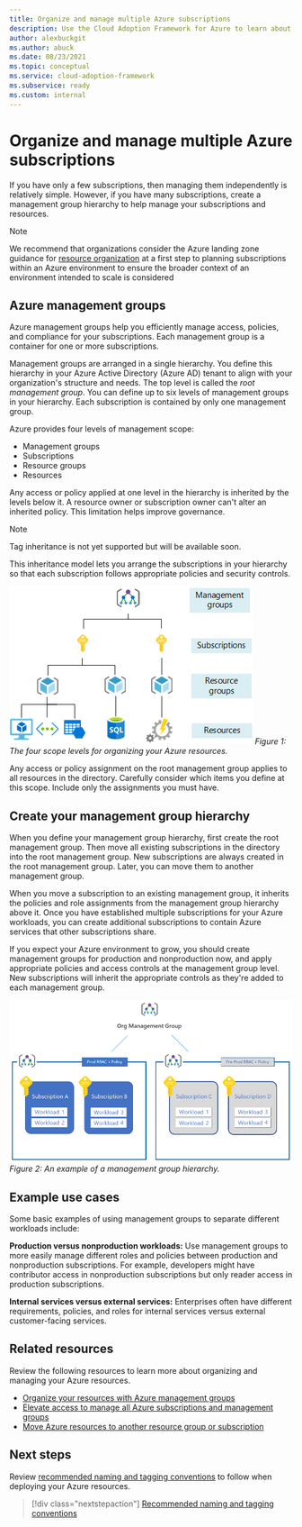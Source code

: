 ```yaml
---
title: Organize and manage multiple Azure subscriptions
description: Use the Cloud Adoption Framework for Azure to learn about creating a management group hierarchy to simplify managing your subscriptions and resources.
author: alexbuckgit
ms.author: abuck
ms.date: 08/23/2021
ms.topic: conceptual
ms.service: cloud-adoption-framework
ms.subservice: ready
ms.custom: internal
---
```


# Organize and manage multiple Azure subscriptions

If you have only a few subscriptions, then managing them independently is relatively simple. However, if you have many subscriptions, create a management group hierarchy to help manage your subscriptions and resources.

>[!Note] 
>We recommend that organizations consider the Azure landing zone guidance for [resource organization](../landing-zone/design-area/resource-org.md) at a first step to planning subscriptions within an Azure environment to ensure the broader context of an environment intended to scale is considered

## Azure management groups

Azure management groups help you efficiently manage access, policies, and compliance for your subscriptions. Each management group is a container for one or more subscriptions.

Management groups are arranged in a single hierarchy. You define this hierarchy in your Azure Active Directory (Azure AD) tenant to align with your organization's structure and needs. The top level is called the *root management group*. You can define up to six levels of management groups in your hierarchy. Each subscription is contained by only one management group.

Azure provides four levels of management scope:

- Management groups
- Subscriptions
- Resource groups
- Resources

Any access or policy applied at one level in the hierarchy is inherited by the levels below it. A resource owner or subscription owner can't alter an inherited policy. This limitation helps improve governance.

> [!NOTE]
> Tag inheritance is not yet supported but will be available soon.

This inheritance model lets you arrange the subscriptions in your hierarchy so that each subscription follows appropriate policies and security controls.

![The four scope levels for organizing your Azure resources](../azure-setup-guide/media/organize-resources/scope-levels.png)
*Figure 1: The four scope levels for organizing your Azure resources.*

Any access or policy assignment on the root management group applies to all resources in the directory. Carefully consider which items you define at this scope. Include only the assignments you must have.

## Create your management group hierarchy

When you define your management group hierarchy, first create the root management group. Then move all existing subscriptions in the directory into the root management group. New subscriptions are always created in the root management group. Later, you can move them to another management group.

When you move a subscription to an existing management group, it inherits the policies and role assignments from the management group hierarchy above it. Once you have established multiple subscriptions for your Azure workloads, you can create additional subscriptions to contain Azure services that other subscriptions share.

If you expect your Azure environment to grow, you should create management groups for production and nonproduction now, and apply appropriate policies and access controls at the management group level. New subscriptions will inherit the appropriate controls as they're added to each management group.

![Example of a management group hierarchy](../../_images/ready/management-group-hierarchy-v2.png)
*Figure 2: An example of a management group hierarchy.*

## Example use cases

Some basic examples of using management groups to separate different workloads include:

**Production versus nonproduction workloads:** Use management groups to more easily manage different roles and policies between production and nonproduction subscriptions. For example, developers might have contributor access in nonproduction subscriptions but only reader access in production subscriptions.

**Internal services versus external services:** Enterprises often have different requirements, policies, and roles for internal services versus external customer-facing services.

## Related resources

Review the following resources to learn more about organizing and managing your Azure resources.

- [Organize your resources with Azure management groups](/azure/governance/management-groups/)
- [Elevate access to manage all Azure subscriptions and management groups](/azure/role-based-access-control/elevate-access-global-admin)
- [Move Azure resources to another resource group or subscription](/azure/azure-resource-manager/management/move-resource-group-and-subscription)

## Next steps

Review [recommended naming and tagging conventions](./naming-and-tagging.md) to follow when deploying your Azure resources.

> [!div class="nextstepaction"]
> [Recommended naming and tagging conventions](./naming-and-tagging.md)
